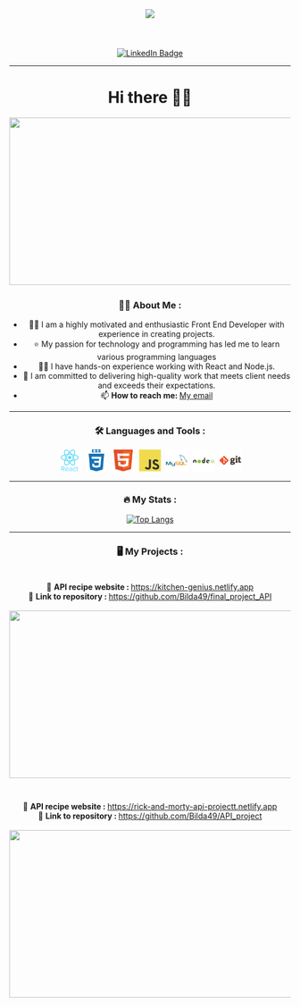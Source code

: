 <div id="header" align="center">
  <img src="https://media4.giphy.com/media/VTtANKl0beDFQRLDTh/giphy.gif?cid=ecf05e47lf2jz77piktqzo2pa3rh5mbeyaig0ondpkvumt52&rid=giphy.gif&ct=g" width="300"/>
 <div>
<div id="badges">
  <br>
  <a href="https://www.linkedin.com/in/pavlo-matiushenko-630275244/">
    <img src="https://komarev.com/ghpvc/?username=Bilda49" alt=""/>
    <br>
    <br>
    <img src="https://img.shields.io/badge/LinkedIn-blue?style=for-the-badge&logo=linkedin&logoColor=white" alt="LinkedIn Badge"/>
  </a>
</div> 
   
--- 
   
# Hi there 🙋‍♂️
   
<div id="about_me" align="center">
 <img src="https://media.giphy.com/media/dWesBcTLavkZuG35MI/giphy.gif" width="600" height="300"/>

### :man_technologist: About Me :
- 💁‍♂️ I am a highly motivated and enthusiastic Front End Developer with experience in creating projects. 
- ⭐ My passion for technology and programming has led me to learn various programming languages 
- 👨‍💻 I have hands-on experience working with React and Node.js. 
- 🤵‍ I am committed to delivering high-quality work that meets client needs and exceeds their expectations.
- 📫 <strong>How to reach me: </strong> <a href="mailto:pavlomatiushenko@gmail.com">My email</a>
</div>
   
---

### :hammer_and_wrench: Languages and Tools : 
<div>
  <img src="https://github.com/devicons/devicon/blob/master/icons/react/react-original-wordmark.svg" title="React" alt="React" width="40" height="40"/>&nbsp;
  <img src="https://github.com/devicons/devicon/blob/master/icons/css3/css3-plain-wordmark.svg"  title="CSS3" alt="CSS" width="40" height="40"/>&nbsp;
  <img src="https://github.com/devicons/devicon/blob/master/icons/html5/html5-original.svg" title="HTML5" alt="HTML" width="40" height="40"/>&nbsp;
  <img src="https://github.com/devicons/devicon/blob/master/icons/javascript/javascript-original.svg" title="JavaScript" alt="JavaScript" width="40" height="40"/>&nbsp;
  <img src="https://github.com/devicons/devicon/blob/master/icons/mysql/mysql-original-wordmark.svg" title="MySQL"  alt="MySQL" width="40" height="40"/>&nbsp;
  <img src="https://github.com/devicons/devicon/blob/master/icons/nodejs/nodejs-original-wordmark.svg" title="NodeJS" alt="NodeJS" width="40" height="40"/>&nbsp;
  <img src="https://github.com/devicons/devicon/blob/master/icons/git/git-original-wordmark.svg" title="Git" **alt="Git" width="40" height="40"/>
</div>
   
---
  
### :fire: My Stats :
   
[![Top Langs](https://github-readme-stats.vercel.app/api/top-langs/?username=Bilda49&layout=compact&theme=vision-friendly-dark)](https://github.com/anuraghazra/github-readme-stats)

---   
   
### 🖥️ My Projects :
   
#

🥧 <strong> API recipe website : </strong> https://kitchen-genius.netlify.app
   <br>
🔗  <strong> Link to repository : </strong> https://github.com/Bilda49/final_project_API
<br>
<br>
<img src="https://media0.giphy.com/media/v1.Y2lkPTc5MGI3NjExMjM2YzVhN2YzMDY5NzUxZWIwZTI0MTRhZjJkODdhODA5ZWNkMmRmYyZjdD1n/GfscHKhYnYB0GZeo5k/giphy.gif" width="600" height="300"/>

#
   
🥧 <strong> API recipe website : </strong> https://rick-and-morty-api-projectt.netlify.app
   <br>
🔗  <strong> Link to repository : </strong> https://github.com/Bilda49/API_project
<br>
<br>
<img src="https://media1.giphy.com/media/v1.Y2lkPTc5MGI3NjExNWIzMTY0ZDA1NzdhNGZkMDU3ODU1MDE3YmM4MGRlNDA0ZGU4ZjQxNiZjdD1n/IcpZvC6uZ2H8nN39m4/giphy.gif" width="600" height="300"/>

